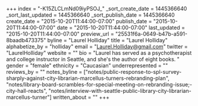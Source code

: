 +++
index = "-K15ZLCLmNd09iyPSOJ_"
_sort_create_date = 1445366640
_sort_last_updated = 1445366640
_sort_publish_date = 1445366640
create_date = "2015-10-20T11:44:00-07:00"
publish_date = "2015-10-20T11:44:00-07:00"
date = "2015-10-20T11:44:00-07:00"
last_updated = "2015-10-20T11:44:00-07:00"
preview_url = "25531f6a-0649-b47b-a591-8baadb473375"
byline = "Laurel Holliday"
title = "Laurel Holliday"
alphabetize_by = "holliday"
email = "Laurel.Holliday@gmail.com"
twitter = "LaurelHolliday"
website = ""
bio = "Laurel has served as a psychotherapist and college instructor in Seattle, and she's the author of eight books. "
gender = "female"
ethnicity = "Caucasian"
underrepresented = ""
reviews_by = ""
notes_byline = ["notes/public-response-to-spl-survey-sharply-against-city-librarian-marcellus-turners-rebranding-plan", "notes/library-board-scrambles-for-special-meeting-on-rebranding-issue;-city-hall-reacts", "notes/interview-with-seattle-public-library-city-librarian-marcellus-turner"]
written_about = ""
+++

